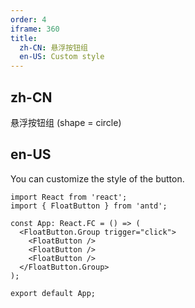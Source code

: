 ```yaml
---
order: 4
iframe: 360
title:
  zh-CN: 悬浮按钮组
  en-US: Custom style
---
```


## zh-CN

悬浮按钮组 (shape = circle)

## en-US

You can customize the style of the button.

```tsx
import React from 'react';
import { FloatButton } from 'antd';

const App: React.FC = () => (
  <FloatButton.Group trigger="click">
    <FloatButton />
    <FloatButton />
    <FloatButton />
  </FloatButton.Group>
);

export default App;
```
